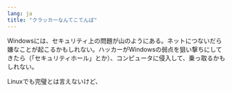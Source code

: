 ```yaml
---
lang: ja
title: "クラッカーなんてこてんぱ"
---
```


Windowsには、セキュリティ上の問題が山のようにある。ネットにつないだら嫌なことが起こるかもしれない。ハッカーがWindowsの弱点を狙い撃ちにしてきたら（「セキュリティホール」とか）、コンピュータに侵入して、乗っ取るかもしれない。

Linuxでも完璧とは言えないけど、




